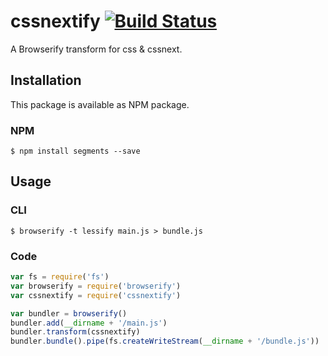 # cssnextify [![Build Status](https://travis-ci.org/ByteMuse/cssnextify.svg?branch=master)](https://travis-ci.org/ByteMuse/cssnextify)
A Browserify transform for css & cssnext.

## Installation
This package is available as NPM package.
### NPM
```
$ npm install segments --save
```

## Usage
### CLI
```
$ browserify -t lessify main.js > bundle.js
```

### Code
```javascript
var fs = require('fs')
var browserify = require('browserify')
var cssnextify = require('cssnextify')

var bundler = browserify()
bundler.add(__dirname + '/main.js')
bundler.transform(cssnextify)
bundler.bundle().pipe(fs.createWriteStream(__dirname + '/bundle.js'))
```
